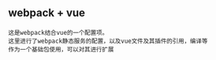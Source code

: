 ## webpack + vue
	这是webpack结合vue的一个配置项。
	这里进行了webpack静态服务的配置，以及vue文件及其插件的引用，编译等
	作为一个基础包使用，可以对其进行扩展
